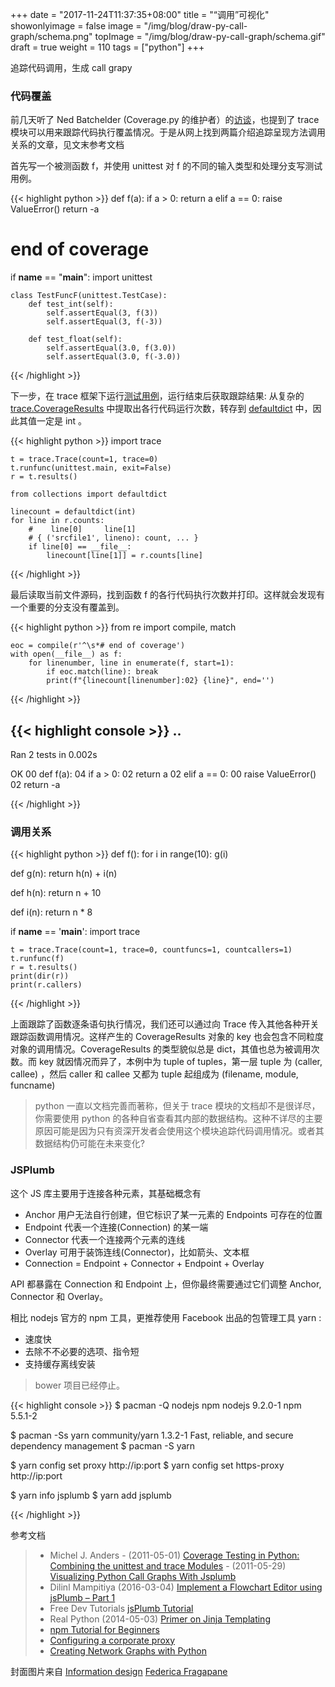 +++
date = "2017-11-24T11:37:35+08:00"
title = "“调用”可视化"
showonlyimage = false
image = "/img/blog/draw-py-call-graph/schema.png"
topImage = "/img/blog/draw-py-call-graph/schema.gif"
draft = true
weight = 110
tags = ["python"]
+++

追踪代码调用，生成 call grapy
<!--more-->

### 代码覆盖

前几天听了 Ned Batchelder (Coverage.py 的维护者）的[访谈](https://www.podcastinit.com/coverage-py-with-ned-batchelder-episode-121/)，也提到了 trace 模块可以用来跟踪代码执行覆盖情况。于是从网上找到两篇介绍追踪呈现方法调用关系的文章，见文末参考文档

首先写一个被测函数 f，并使用 unittest 对 f 的不同的输入类型和处理分支写测试用例。

{{< highlight python >}}
def f(a):
    if a > 0:
        return a
    elif a == 0:
        raise ValueError()
    return -a
# end of coverage

if __name__ == "__main__":
    import unittest

    class TestFuncF(unittest.TestCase):
        def test_int(self):
            self.assertEqual(3, f(3))
            self.assertEqual(3, f(-3))

        def test_float(self):
            self.assertEqual(3.0, f(3.0))
            self.assertEqual(3.0, f(-3.0))

{{< /highlight >}}

下一步，在 trace 框架下运行[测试用例](https://docs.python.org/3/library/unittest.html#unittest.main)，运行结束后获取跟踪结果: 从复杂的 [trace.CoverageResults](https://docs.python.org/3/library/trace.html#trace.CoverageResults) 中提取出各行代码运行次数，转存到 [defaultdict](https://docs.python.org/3/library/collections.html#defaultdict-objects) 中，因此其值一定是 int 。

{{< highlight python >}}
    import trace

    t = trace.Trace(count=1, trace=0)
    t.runfunc(unittest.main, exit=False)
    r = t.results()

    from collections import defaultdict

    linecount = defaultdict(int)
    for line in r.counts:
        #    line[0]     line[1]
        # { ('srcfile1', lineno): count, ... }
        if line[0] == __file__:
            linecount[line[1]] = r.counts[line]

{{< /highlight >}}

最后读取当前文件源码，找到函数 f 的各行代码执行次数并打印。这样就会发现有一个重要的分支没有覆盖到。

{{< highlight python >}}
    from re import compile, match

    eoc = compile(r'^\s*# end of coverage')
    with open(__file__) as f:
        for linenumber, line in enumerate(f, start=1):
            if eoc.match(line): break
            print(f"{linecount[linenumber]:02} {line}", end='')
{{< /highlight >}}

{{< highlight console >}}
..
-------------------------------------------
Ran 2 tests in 0.002s

OK
00 def f(a):
04     if a > 0:
02         return a
02     elif a == 0:
00         raise ValueError()
02     return -a

{{< /highlight >}}

### 调用关系

{{< highlight python >}}
def f():
    for i in range(10):
        g(i)

def g(n):
    return h(n) + i(n)

def h(n):
    return n + 10

def i(n):
    return n * 8


if __name__ == '__main__':
    import trace
    
    t = trace.Trace(count=1, trace=0, countfuncs=1, countcallers=1)
    t.runfunc(f)
    r = t.results()
    print(dir(r))
    print(r.callers)

{{< /highlight >}}

上面跟踪了函数逐条语句执行情况，我们还可以通过向 Trace 传入其他各种开关跟踪函数调用情况。这样产生的 CoverageResults 对象的 key 也会包含不同粒度对象的调用情况。CoverageResults 的类型貌似总是 dict，其值也总为被调用次数。而 key 就因情况而异了，本例中为 tuple of tuples，第一层 tuple 为 (caller, callee) ，然后 caller 和 callee 又都为 tuple 起组成为 (filename, module, funcname)

> python 一直以文档完善而著称，但关于 trace 模块的文档却不是很详尽，你需要使用 python 的各种自省查看其内部的数据结构。这种不详尽的主要原因可能是因为只有资深开发者会使用这个模块追踪代码调用情况。或者其数据结构仍可能在未来变化?

### JSPlumb

这个 JS 库主要用于连接各种元素，其基础概念有

- Anchor 用户无法自行创建，但它标识了某一元素的 Endpoints 可存在的位置
- Endpoint 代表一个连接(Connection) 的某一端
- Connector 代表一个连接两个元素的连线
- Overlay 可用于装饰连线(Connector)，比如箭头、文本框
- Connection = Endpoint + Connector + Endpoint + Overlay

API 都暴露在 Connection 和 Endpoint 上，但你最终需要通过它们调整 Anchor, Connector 和 Overlay。

相比 nodejs 官方的 npm 工具，更推荐使用 Facebook 出品的包管理工具 yarn : 

- 速度快
- 去除不不必要的选项、指令短
- 支持缓存离线安装

> bower 项目已经停止。

{{< highlight console >}}
$ pacman -Q nodejs npm
nodejs 9.2.0-1
npm 5.5.1-2

$ pacman -Ss yarn
community/yarn 1.3.2-1
    Fast, reliable, and secure dependency management
$ pacman -S yarn

$ yarn config set proxy http://ip:port
$ yarn config set https-proxy http://ip:port

$ yarn info jsplumb
$ yarn add jsplumb

{{< /highlight >}}


参考文档

> - Michel J. Anders 
    - (2011-05-01) [Coverage Testing in Python: Combining the unittest and trace Modules](http://michelanders.blogspot.fi/2011/05/coverage-testing-in-python-combining.html) 
    - (2011-05-29) [Visualizing Python Call Graphs With Jsplumb](http://michelanders.blogspot.fi/2011/05/visualizing-python-call-graphs-with.html)
> - Dilinl Mampitiya (2016-03-04) [Implement a Flowchart Editor using jsPlumb – Part 1](https://dilinimampitiya.wordpress.com/2016/03/04/implement-a-flowchart-editor-using-jsplumb-part-1/)
> - Free Dev Tutorials [jsPlumb Tutorial](http://www.freedevelopertutorials.com/jsplumb-tutorial/)
> - Real Python (2014-05-03) [Primer on Jinja Templating](https://realpython.com/blog/python/primer-on-jinja-templating/)
> - [npm Tutorial for Beginners](https://www.youtube.com/playlist?list=PLC3y8-rFHvwhgWwm5J3KqzX47n7dwWNrq)
> - [Configuring a corporate proxy](http://www.jhipster.tech/configuring-a-corporate-proxy/)
> - [Creating Network Graphs with Python](https://www.udacity.com/wiki/creating-network-graphs-with-python)

封面图片来自 [Information design](https://dribbble.com/shots/2235198-Information-design-Theatre-Personal-project-WIP) <a href="https://dribbble.com/federicafragapane"><i class="fa fa-dribbble" aria-hidden="true"></i> Federica Fragapane</a>
